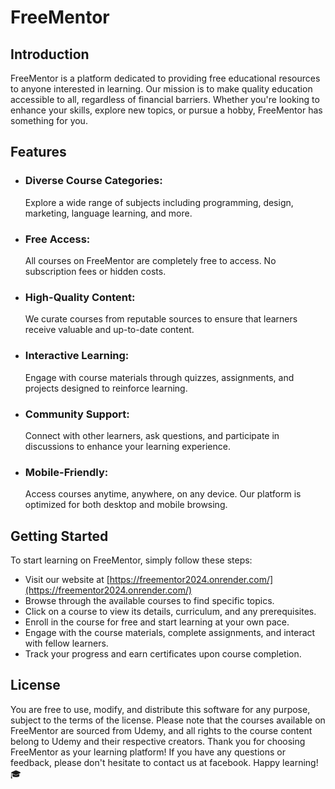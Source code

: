 # FreeMentor

## Introduction

FreeMentor is a platform dedicated to providing free educational resources to anyone interested in learning. Our mission is to make quality education accessible to all, regardless of financial barriers. Whether you're looking to enhance your skills, explore new topics, or pursue a hobby, FreeMentor has something for you.

## Features

* ### Diverse Course Categories:
  Explore a wide range of subjects including programming, design, marketing, language learning, and more.
* ### Free Access:
   All courses on FreeMentor are completely free to access. No subscription fees or hidden costs.
* ### High-Quality Content:
   We curate courses from reputable sources to ensure that learners receive valuable and up-to-date content.
* ### Interactive Learning:
   Engage with course materials through quizzes, assignments, and projects designed to reinforce learning.
* ### Community Support:
   Connect with other learners, ask questions, and participate in discussions to enhance your learning experience.
* ### Mobile-Friendly: 
   Access courses anytime, anywhere, on any device. Our platform is optimized for both desktop and mobile browsing.

## Getting Started

To start learning on FreeMentor, simply follow these steps:
* Visit our website at [https://freementor2024.onrender.com/](https://freementor2024.onrender.com/)
* Browse through the available courses to find specific topics.
* Click on a course to view its details, curriculum, and any prerequisites.
* Enroll in the course for free and start learning at your own pace.
* Engage with the course materials, complete assignments, and interact with fellow learners.
* Track your progress and earn certificates upon course completion.

## License

You are free to use, modify, and distribute this software for any purpose, subject to the terms of the license.
Please note that the courses available on FreeMentor are sourced from Udemy, and all rights to the course content belong to Udemy and their respective creators.
Thank you for choosing FreeMentor as your learning platform! If you have any questions or feedback, please don't hesitate to contact us at facebook. Happy learning! 🎓
